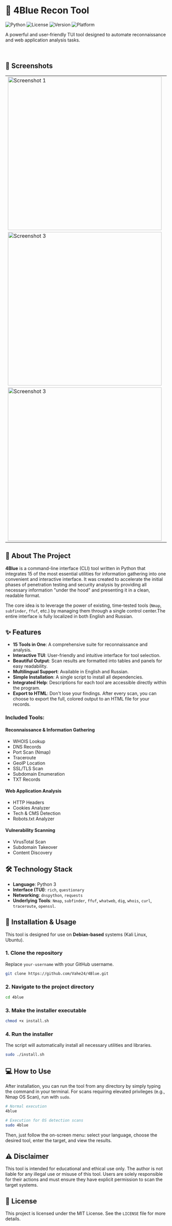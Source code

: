 # 🔱 4Blue Recon Tool
![Python](https://img.shields.io/badge/Python-3.11+-blue?style=for-the-badge&logo=python)
![License](https://img.shields.io/badge/License-MIT-green?style=for-the-badge)
![Version](https://img.shields.io/badge/Version-0.1-orange?style=for-the-badge)
![Platform](https://img.shields.io/badge/Platform-Kali_Linux-black?style=for-the-badge&logo=kalilinux)

A powerful and user-friendly TUI tool designed to automate reconnaissance and web application analysis tasks.

<br>

## 📸 Screenshots

<table>
  <tr>
    <td><img width="480"  alt="Screenshot 1" src="https://github.com/user-attachments/assets/c99880a0-d746-4493-8758-2de891d424fb"></td>
    <td><img width="480"  alt="Screenshot 2" src="https://github.com/user-attachments/assets/5ba7e821-189d-4d20-8122-3256505404be"></td>
  </tr>
  <tr>
    <td><img width="480"   alt="Screenshot 3" src="https://github.com/user-attachments/assets/b6ba36ec-8cc4-48dd-9ec4-ab3086934e3f"></td>
    <td><img width="480"  alt="Screenshot 4" src="https://github.com/user-attachments/assets/9a6249ad-d475-43d4-a0a9-8ae4f934e3fd"></td>
  </tr>
   <tr>
    <td><img width="480"   alt="Screenshot 3" src="https://github.com/user-attachments/assets/a9c867d0-7a83-41e0-90f5-ca0cb5c6519b"></td>
    <td><img width="480"  alt="Screenshot 4" src="https://github.com/user-attachments/assets/1a1a670c-ae2f-4cc4-bc18-5fcec8ad05a7"></td>
  </tr>
</table>



## 📖 About The Project

**4Blue** is a command-line interface (CLI) tool written in Python that integrates 15 of the most essential utilities for information gathering into one convenient and interactive interface. It was created to accelerate the initial phases of penetration testing and security analysis by providing all necessary information "under the hood" and presenting it in a clean, readable format.

The core idea is to leverage the power of existing, time-tested tools (`Nmap`, `subfinder`, `ffuf`, etc.) by managing them through a single control center.The entire interface is fully localized in both English and Russian.

## ✨ Features

* **15 Tools in One**: A comprehensive suite for reconnaissance and analysis.
* **Interactive TUI**: User-friendly and intuitive interface for tool selection.
* **Beautiful Output**: Scan results are formatted into tables and panels for easy readability.
* **Multilingual Support**: Available in English and Russian.
* **Simple Installation**: A single script to install all dependencies.
* **Integrated Help**: Descriptions for each tool are accessible directly within the program.
* **Export to HTML**: Don't lose your findings. After every scan, you can choose to export the full, colored output to an HTML file for your records.
 
### Included Tools:

####  Reconnaissance & Information Gathering
* WHOIS Lookup
* DNS Records
* Port Scan (Nmap)
* Traceroute
* GeoIP Location
* SSL/TLS Scan
* Subdomain Enumeration
* TXT Records

#### Web Application Analysis
* HTTP Headers
* Cookies Analyzer
* Tech & CMS Detection
* Robots.txt Analyzer

#### Vulnerability Scanning
* VirusTotal Scan
* Subdomain Takeover
* Content Discovery

## 🛠️ Technology Stack

* **Language**: Python 3
* **Interface (TUI)**: `rich`, `questionary`
* **Networking**: `dnspython`, `requests`
* **Underlying Tools**: `Nmap`, `subfinder`, `ffuf`, `whatweb`, `dig`, `whois`, `curl`, `traceroute`, `openssl`.

## 🚀 Installation & Usage

This tool is designed for use on **Debian-based** systems (Kali Linux, Ubuntu).

### 1. Clone the repository
Replace `your-username` with your GitHub username.
```bash
git clone https://github.com/Vahe24/4Blue.git
```

### 2\. Navigate to the project directory

```bash
cd 4blue
```

### 3\. Make the installer executable

```bash
chmod +x install.sh
```

### 4\. Run the installer

The script will automatically install all necessary utilities and libraries.

```bash
sudo ./install.sh
```

## 💻 How to Use

After installation, you can run the tool from any directory by simply typing the command in your terminal. For scans requiring elevated privileges (e.g., Nmap OS Scan), run with `sudo`.

```bash
# Normal execution
4blue

# Execution for OS detection scans
sudo 4blue
```

Then, just follow the on-screen menu: select your language, choose the desired tool, enter the target, and view the results.

## ⚠️ Disclaimer

This tool is intended for educational and ethical use only. The author is not liable for any illegal use or misuse of this tool. Users are solely responsible for their actions and must ensure they have explicit permission to scan the target systems.

## 📄 License

This project is licensed under the MIT License. See the `LICENSE` file for more details.
